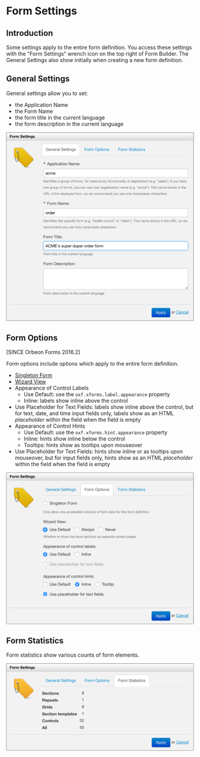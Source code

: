 # Form Settings

<!-- toc -->

## Introduction

Some settings apply to the entire form definition. You access these settings with the "Form Settings" wrench icon on the top right of Form Builder. The General Settings also show initially when creating a new form definition.

## General Settings

General settings allow you to set:

- the Application Name
- the Form Name
- the form title in the current language
- the form description in the current language

![](images/form-settings-general.png)

## Form Options

[SINCE Orbeon Forms 2016.2]

Form options include options which apply to the entire form definition.

- [Singleton Form](../form-runner/advanced/singleton-form.md) 
- [Wizard View](../form-runner/feature/wizard-view.md)
- Appearance of Control Labels
    - Use Default: use the `oxf.xforms.label.appearance` property
    - Inline: labels show inline above the control
- Use Placeholder for Text Fields: labels show inline above the control, but for text, date, and time input fields only, labels show as an HTML *placeholder* within the field when the field is empty
- Appearance of Control Hints
    - Use Default: use the `oxf.xforms.hint.appearance` property
    - Inline: hints show inline below the control
    - Tooltips: hints show as tooltips upon mouseover
- Use Placeholder for Text Fields: hints show inline or as tooltips upon mouseover, but for input fields only, hints show as an HTML *placeholder* within the field when the field is empty

![](images/form-settings-options.png)

## Form Statistics

Form statistics show various counts of form elements.

![](images/form-settings-stats.png)